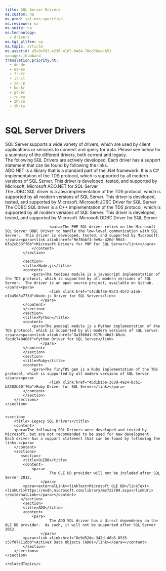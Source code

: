 ```yaml
---
title: SQL Server Drivers
ms.custom: na
ms.prod: sql-non-specified
ms.reviewer: na
ms.suite: na
ms.technology: 
  - drivers
ms.tgt_pltfrm: na
ms.topic: article
ms.assetid: a5a9e591-4236-4105-9464-70cd36eeeb51
manager:jhubbard
translation.priority.ht: 
  - de-de
  - es-es
  - fr-fr
  - it-it
  - ja-jp
  - ko-kr
  - pt-br
  - ru-ru
  - zh-cn
  - zh-tw
---
```

# SQL Server Drivers
<?xml version="1.0" encoding="UTF-8"?>
<developerConceptualDocument xmlns="http://ddue.schemas.microsoft.com/authoring/2003/5" xmlns:xsi="http://www.w3.org/2001/XMLSchema-instance" xmlns:xlink="http://www.w3.org/1999/xlink" xsi:schemaLocation="http://ddue.schemas.microsoft.com/authoring/2003/5 http://dduestorage.blob.core.windows.net/ddueschema/developer.xsd">
    <introduction>
        <para>SQL Server supports a wide variety of drivers, which are used by client applications or services to connect and query for data.  Please see below for a summary of the different drivers, both current and legacy.</para>
    </introduction>
    <section>
		<title>Current SQL Drivers</title>
		<content>
		<para>The following SQL Drivers are actively developed. Each driver has a support statement that can be found by following the links.</para> 
		</content>
		<sections>
			<section>
		        <title>ADO.NET</title>
		        <content>
		            <para>       
							ADO.NET is a library that is a standard part of the .Net framework.  It is a C# implementation of the TDS protocol, which is supported by all modern versions of SQL Server.  
						  This driver is developed, tested, and supported by Microsoft.</para>
						<para><link xlink:href="5e467fce-7237-4678-bafa-a16f32323d0c">Microsoft ADO.NET for SQL Server</link></para>
		        </content>
		    </section>
		    <section>
		        <title>JDBC</title>
		        <content>
		            <para>The JDBC SQL driver is a Java implementation of the TDS protocol, which is supported by all modern versions of SQL Server.  This driver is developed, tested, and supported by Microsoft.</para><para>       
							<link xlink:href="baf420ab-c058-4cec-a673-d7cb6397210e">Microsoft JDBC Driver for SQL Server</link>
						</para>
		        </content>
		    </section>
		    <section>
		        <title>ODBC</title>
		        <content>
		            <para>The ODBC SQL driver is a C++ implementation of the TDS protocol, which is supported by all modern versions of SQL Server.  This driver is developed, tested, and supported by Microsoft.</para>
		        		<para><link xlink:href="9f2ae91b-06af-4c9a-9d24-062df7bc4662">Microsoft ODBC Driver for SQL Server</link></para>
				  </content>
		    </section>
		    <section>
		        <title>PHP</title>
		        <content>
		                   
							
						<para>The PHP SQL driver relies on the Microsoft SQL Server ODBC Driver to handle the low-level communication with SQL Server.  This driver is developed, tested, and supported by Microsoft.</para><para><link xlink:href="9e78bbf3-9e9a-426d-99d3-6fa2cb33ff6b">Microsoft Drivers for PHP for SQL Server</link></para>
		        </content>
		    </section>
			 
			<section>
	        <title>Node.js</title>
	        <content>
	            <para>The tedious module is a javascript implementation of the TDS protocol, which is supported by all modern versions of SQL Server.  The driver is an open source project, available on Github.</para><para>       
						<link xlink:href="c4cdbfa6-9b73-4b72-a1a6-e1b45d8a773d">Node.js Driver for SQL Server</link>
					</para>
	        </content>
			</section>
			<section>
	        <title>Python</title>
	        <content>
	            <para>The pymssql module is a Python implementation of the TDS protocol, which is supported by all modern versions of SQL Server.  </para><para><link xlink:href="3a1568d1-917b-46d3-b5cb-facdc740408f">Python Driver for SQL Server</link>
					</para>
	        </content>
			</section>
			<section>
	        <title>Ruby</title>
	        <content>
	            <para>The TinyTDS gem is a Ruby implementation of the TDS protocol, which is supported by all modern versions of SQL Server. </para><para>       
						<link xlink:href="45d1b1b6-363d-4924-bcb1-b2582b60f76b">Ruby Driver for SQL Server</link></para>
	        </content>
			</section>
		</sections>
	</section>
	
	
	<section>
		<title> Legacy SQL Drivers</title>
		<content>
		<para>The following SQL Drivers were developed and tested by Microsoft, but are not recommended to be used for new development. Each driver has a support statement that can be found by following the links.</para> 
		</content>
		<sections>
		   <section>
	        <title>OLEDB</title>
	        <content>
	            <para>       
						The OLE DB provider will not be included after SQL Server 2012.
					</para>
	        <para><externalLink><linkText>Microsoft OLE DB</linkText><linkUri>https://msdn.microsoft.com/library/ms722784.aspx</linkUri></externalLink></para></content>
		   </section>
	    	<section>
	        <title>ADO</title>
	        <content>
	            <para>       
						The ADO SQL driver has a direct dependency on the OLE DB provider.  As such, it will not be supported after SQL Server 2012.
					</para>
	        <para><link xlink:href="8e9d52da-342d-46b5-8535-c57f07711db0">ActiveX Data Objects (ADO)</link></para></content>
	     	</section>	 
		</sections>
	</section>
	 
	<relatedTopics/>
</developerConceptualDocument>
